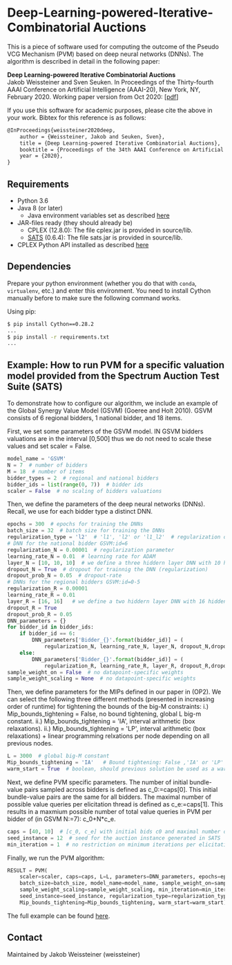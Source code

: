 # Deep-Learning-powered-Iterative-Combinatorial Auctions

This is a piece of software used for computing the outcome of the Pseudo VCG Mechanism (PVM) based on deep neural networks (DNNs). The algorithm is described in detail in the following paper:

**Deep Learning-powered Iterative Combinatorial Auctions**  
Jakob Weissteiner and Sven Seuken. In Proceedings of the Thirty-fourth AAAI Conference on Artificial Intelligence (AAAI-20), New York, NY, February 2020. Working paper version from Oct 2020: [[pdf](https://arxiv.org/pdf/1907.05771v5.pdf)]

If you use this software for academic purposes, please cite the above in your work. Bibtex for this reference is as follows:

```tex
@InProceedings{weissteiner2020deep,
    author = {Weissteiner, Jakob and Seuken, Sven},
    title = {Deep Learning-powered Iterative Combinatorial Auctions},
    booktitle = {Proceedings of the 34th AAAI Conference on Artificial Intelligence (AAAI-20).},
    year = {2020},
}
```

## Requirements

* Python 3.6
* Java 8 (or later)
  * Java environment variables set as described [here](https://pyjnius.readthedocs.io/en/stable/installation.html#installation)
* JAR-files ready (they should already be)
  * CPLEX (12.8.0): The file cplex.jar is provided in source/lib.
  * [SATS](http://spectrumauctions.org/) (0.6.4): The file sats.jar is provided in source/lib.
* CPLEX Python API installed as described [here](https://www.ibm.com/support/knowledgecenter/SSSA5P_12.8.0/ilog.odms.cplex.help/CPLEX/GettingStarted/topics/set_up/Python_setup.html)

## Dependencies

Prepare your python environment (whether you do that with `conda`, `virtualenv`, etc.) and enter this environment. You need to install Cython manually before to make sure the following command works.

Using pip:
```bash
$ pip install Cython==0.28.2
...
$ pip install -r requirements.txt
...
```

## Example: How to run PVM for a specific valuation model provided from the Spectrum Auction Test Suite (SATS)

To demonstrate how to configure our algorithm, we include an example of the Global Synergy Value Model (GSVM) (Goeree and Holt 2010). GSVM consists of 6 regional bidders, 1 national bidder, and 18 items.

First, we set some parameters of the GSVM model. IN GSVM bidders valuations are in the interval [0,500] thus we do not need to scale these values and set scaler  = False.

```python
model_name = 'GSVM'
N = 7  # number of bidders
M = 18  # number of items
bidder_types = 2  # regional and national bidders
bidder_ids = list(range(0, 7))  # bidder ids
scaler = False  # no scaling of bidders valuations
```

Then, we define the parameters of the deep neural networks (DNNs). Recall, we use for each bidder type a distinct DNN.

```python
epochs = 300  # epochs for training the DNNs
batch_size = 32  # batch size for training the DNNs
regularization_type = 'l2'  # 'l1', 'l2' or 'l1_l2'  # regularization of the affine mappings betweenthe layer: L1, L2 or both.
# DNN for the national bidder GSVM:id=6
regularization_N = 0.00001  # regularization parameter
learning_rate_N = 0.01  # learning rate for ADAM
layer_N = [10, 10, 10]  # we define a three hiddern layer DNN with 10 hidden nodes per hidden layer
dropout_N = True  # dropout for trainnig the DNN (regularization)
dropout_prob_N = 0.05  # dropout-rate
# DNNs for the regional bidders GSVM:id=0-5
regularization_R = 0.00001
learning_rate_R = 0.01
layer_R = [16, 16]   # we define a two hiddern layer DNN with 16 hidden nodes per hidden layer
dropout_R = True
dropout_prob_R = 0.05
DNN_parameters = {}
for bidder_id in bidder_ids:
    if bidder_id == 6:
        DNN_parameters['Bidder_{}'.format(bidder_id)] = (
            regularization_N, learning_rate_N, layer_N, dropout_N,dropout_prob_N)
    else:
        DNN_parameters['Bidder_{}'.format(bidder_id)] = (
            regularization_R, learning_rate_R, layer_R, dropout_R,dropout_prob_R)
sample_weight_on = False  # no datapoint-specific weights
sample_weight_scaling = None  # no datapoint-specific weights
```

Then, we define parameters for the MIPs defined in our paper in (OP2). We can select the following three different methods (presented in increasing order of runtime) for tightening the bounds of the big-M constraints:
i.) Mip_bounds_tightening = False, no bound tightening, global L big-m constant.
ii.) Mip_bounds_tightening = 'IA', interval arithmetic (box relaxations).
ii.) Mip_bounds_tightening = 'LP', interval arithmetic (box relaxations) + linear programming relxations per node depending on all previous nodes.

```python
L = 3000  # global big-M constant
Mip_bounds_tightening = 'IA'   # Bound tightening: False ,'IA' or 'LP'
warm_start = True  # boolean, should previous solution be used as a warm start.
```

Next, we define PVM specific parameters. The number of initial bundle-value pairs sampled across bidders is defined as c_0:=caps[0].
This initial bundle-value pairs are the same for all bidders. The maximal number of possible value queries per elicitation thread is defined as c_e:=caps[1].
This results in a maxmium possible number of total value queries in PVM per bidder of (in GSVM  N:=7): c_0+N*c_e.

```python
caps = [40, 10]  # [c_0, c_e] with initial bids c0 and maximal number of value queries ce
seed_instance = 12  # seed for the auction instance generated in SATS
min_iteration = 1  # no restriction on minimum iterations per elicitation thread.
```

Finally, we run the PVM algorithm:

```python
RESULT = PVM(
    scaler=scaler, caps=caps, L=L, parameters=DNN_parameters, epochs=epochs,
    batch_size=batch_size, model_name=model_name, sample_weight_on=sample_weight_on,
    sample_weight_scaling=sample_weight_scaling, min_iteration=min_iteration,
    seed_instance=seed_instance, regularization_type=regularization_type,
    Mip_bounds_tightening=Mip_bounds_tightening, warm_start=warm_start)
```

The full example can be found [here](examples/example_pvm.py).


## Contact

Maintained by Jakob Weissteiner (weissteiner)
